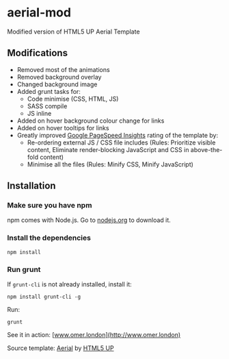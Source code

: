 aerial-mod
==========

Modified version of HTML5 UP Aerial Template

## Modifications

* Removed most of the animations
* Removed background overlay
* Changed background image
* Added grunt tasks for:
  * Code minimise (CSS, HTML, JS)
  * SASS compile
  * JS inline
* Added on hover background colour change for links
* Added on hover tooltips for links
* Greatly improved [Google PageSpeed Insights](https://developers.google.com/speed/pagespeed/insights/) rating of the template by:
  * Re-ordering external JS / CSS file includes (Rules: Prioritize visible content, Eliminate render-blocking JavaScript and CSS in above-the-fold content)
  * Minimise all the files (Rules: Minify CSS, Minify JavaScript)

## Installation

### Make sure you have npm

npm comes with Node.js. Go to [nodejs.org](https://nodejs.org) to download it.

### Install the dependencies

```
npm install
```

### Run grunt

If `grunt-cli` is not already installed, install it:

```
npm install grunt-cli -g
```

Run:
```
grunt
```

See it in action:
[www.omer.london](http://www.omer.london)

Source template: [Aerial](http://html5up.net/uploads/demos/aerial/)
by [HTML5 UP](http://html5up.net/)
